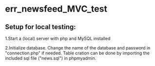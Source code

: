 # err_newsfeed_MVC_test

<h2>Setup for local testing:</h2>
1.Start a (local) server with php and MySQL installed

2.Initialize database. Change the name of the database and password in "connection.php" if needed. Table cration can be done by importing the included sql file ("news.sql") in phpmyadmin.

